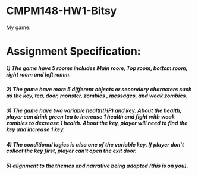 # CMPM148-HW1-Bitsy

My game:


<h1>Assignment Specification:</h1>
<h5>1) The game have 5 rooms includes Main room, Top room, bottom room, right room and left romm.</h5>
<h5>2) The game have more 5 different objects or secondary characters such as the key, tea, door, monster, zombies , messages, and weak zombies.</h5>
<h5>3) The game have two variable health(HP) and key. About the health, player can drink green tea to increase 1 health and fight with weak zombies to decrease 1 health.
   About the key, player will need to find the key and increase 1 key.</h5>
<h5>4) The conditional logics is also one of the variable key. If player don't collect the key first, player can't open the exit door.</h5>
<h5>5) alignment to the themes and narrative being adapted (this is on you).</h5>
